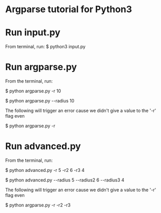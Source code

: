 # Argparse tutorial for Python3

# Run input.py

From terminal, run:
$ python3 input.py


# Run argparse.py

From the terminal, run:

$ python argparse.py -r 10

$ python argparse.py --radius 10

The following will trigger an error cause we didn't give 
a value to the '-r' flag even

$ python argparse.py -r


# Run advanced.py

From the terminal, run:

$ python advanced.py -r 5 -r2 6 -r3 4

$ python advanced.py --radius 5 --radius2 6 --radius3 4

The following will trigger an error cause we didn't give 
a value to the '-r' flag even

$ python argparse.py -r -r2 -r3

